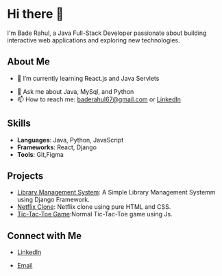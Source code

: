 # Hi there 👋

I'm Bade Rahul, a Java Full-Stack Developer passionate about building interactive web applications and exploring new technologies. 

## About Me
- 🌱 I’m currently learning React.js and Java Servlets
<!-- - 👨‍💻 All of my projects are available at [rahul](https://janedoe.dev) -->
- 💬 Ask me about Java, MySql, and Python
- 📫 How to reach me: baderahul67@gmail.com or [LinkedIn](https://github.com/BadeRahul)
<!-- - ⚡ Fun fact: I love hiking and have summited over 10 peaks -->

## Skills
- **Languages**: Java, Python, JavaScript
- **Frameworks**: React, Django
- **Tools**: Git,Figma

## Projects
- [Library Management System](https://github.com/BadeRahul/Library-Management-System-Django): A Simple Library Management Systemm using Django Framework.
- [Netflix Clone](https://github.com/BadeRahul/Netflix-clone): Netflix clone using pure HTML and CSS.
- [Tic-Tac-Toe Game](https://github.com/BadeRahul/TIC_TAC_TOE-JS-):Normal Tic-Tac-Toe game using Js.

## Connect with Me
- [LinkedIn](https://www.linkedin.com/in/bade-rahul-a08442269/)
<!-- - [Twitter](https://twitter.com/janedoe) -->
- [Email](baderahul67@gmail.com)
